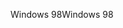 <span data-ttu-id="6f082-101">Windows 98</span><span class="sxs-lookup"><span data-stu-id="6f082-101">Windows 98</span></span>